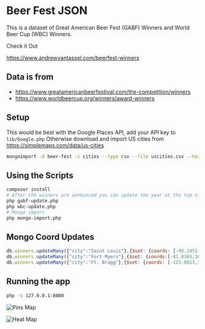 # Beer Fest JSON

This is a dataset of Great American Beer Fest (GABF) Winners and World Beer Cup (WBC) Winners.

Check it Out

https://www.andrewvantassel.com/beerfest-winners

## Data is from 

- https://www.greatamericanbeerfestival.com/the-competition/winners
- https://www.worldbeercup.org/winners/award-winners

## Setup
This would be best with the Google Places API, add your API key to `lib/Google.php`
Otherwise download and import US cities from https://simplemaps.com/data/us-cities

```sh
mongoimport -d beer-fest -c cities --type csv --file uscities.csv --headerline
```

## Using the Scripts

```sh
composer install
# After the winners are announced you can update the year at the top of these files then run
php gabf-update.php
php wbc-update.php
# Mongo import
php mongo-import.php
```

## Mongo Coord Updates

```js
db.winners.updateMany({"city":"Saint Louis"},{$set: {coords: [-90.2451,38.6358], lat:38.6358, lng:-90.2451}});
db.winners.updateMany({"city":"Fort Myers"},{$set: {coords:[-81.8303,26.6195], lat:26.6195, lng:-81.8303}});
db.winners.updateMany({"city":"Ft. Bragg"},{$set: {coords: [-123.8013,39.44], lat:39.44, lng:-123.8013}});
```

## Running the app

```sh
php -S 127.0.0.1:8080
```

![Pins Map](images/screenshot-pins.png)

![Heat Map](images/screenshot-heat.png)
